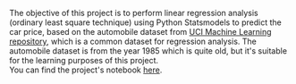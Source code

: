 The objective of this project is to perform linear regression analysis (ordinary least square technique) using Python Statsmodels to predict the car price, based on the automobile dataset from [UCI Machine Learning repository](https://archive.ics.uci.edu/ml/datasets/automobile), which is a common dataset for regression analysis. The automobile dataset is from the year 1985 which is quite old, but it's suitable for the learning purposes of this project.
<br/>
You can find the project's notebook [here](https://github.com/mohammad-agus/linear_regression_ols_using_python_statsmodels/blob/main/linear_regression_ordinary_least_square_using_python_statsmodels.ipynb).